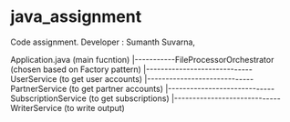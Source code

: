 # java_assignment
Code assignment. Developer : Sumanth Suvarna,

Application.java (main fucntion)
        |-----------FileProcessorOrchestrator (chosen based on Factory pattern)
                              |-----------------------------UserService (to get user accounts)
                              |-----------------------------PartnerService (to get partner accounts)
                              |-----------------------------SubscriptionService (to get subscriptions)
                              |-----------------------------WriterService (to write output)
                              
                              
                              

